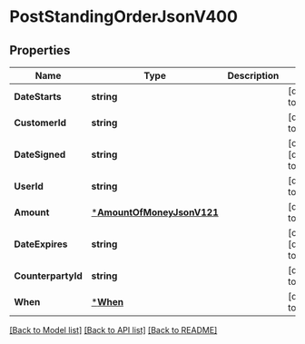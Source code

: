 # PostStandingOrderJsonV400

## Properties
Name | Type | Description | Notes
------------ | ------------- | ------------- | -------------
**DateStarts** | **string** |  | [default to null]
**CustomerId** | **string** |  | [default to null]
**DateSigned** | **string** |  | [optional] [default to null]
**UserId** | **string** |  | [default to null]
**Amount** | [***AmountOfMoneyJsonV121**](AmountOfMoneyJsonV121.md) |  | [default to null]
**DateExpires** | **string** |  | [optional] [default to null]
**CounterpartyId** | **string** |  | [default to null]
**When** | [***When**](When.md) |  | [default to null]

[[Back to Model list]](../README.md#documentation-for-models) [[Back to API list]](../README.md#documentation-for-api-endpoints) [[Back to README]](../README.md)


